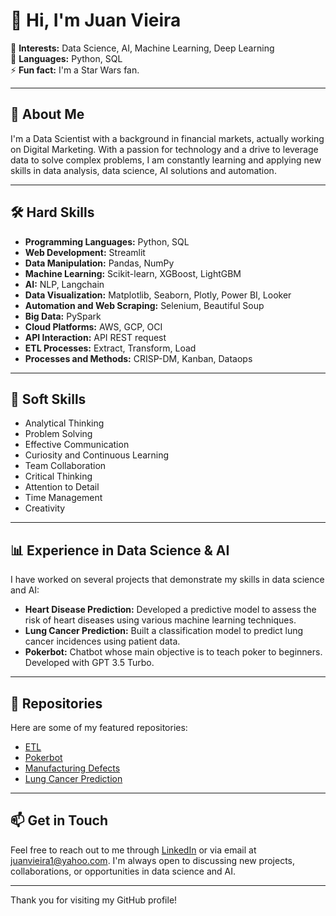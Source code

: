 # 👋 Hi, I'm Juan Vieira

👀 **Interests:** Data Science, AI, Machine Learning, Deep Learning  
🌱 **Languages:** Python, SQL  
⚡ **Fun fact:** I'm a Star Wars fan.

---

## 💼 About Me

I'm a Data Scientist with a background in financial markets, actually working on Digital Marketing. With a passion for technology and a drive to leverage data to solve complex problems, I am constantly learning and applying new skills in data analysis, data science, AI solutions and automation.

---

## 🛠 Hard Skills

- **Programming Languages:** Python, SQL
- **Web Development:** Streamlit
- **Data Manipulation:** Pandas, NumPy
- **Machine Learning:** Scikit-learn, XGBoost, LightGBM
- **AI:** NLP, Langchain 
- **Data Visualization:** Matplotlib, Seaborn, Plotly, Power BI, Looker
- **Automation and Web Scraping:** Selenium, Beautiful Soup
- **Big Data:** PySpark
- **Cloud Platforms:** AWS, GCP, OCI
- **API Interaction:** API REST request
- **ETL Processes:** Extract, Transform, Load
- **Processes and Methods:** CRISP-DM, Kanban, Dataops

---

## 🌟 Soft Skills

- Analytical Thinking
- Problem Solving
- Effective Communication
- Curiosity and Continuous Learning
- Team Collaboration
- Critical Thinking
- Attention to Detail
- Time Management
- Creativity

---

## 📊 Experience in Data Science & AI

I have worked on several projects that demonstrate my skills in data science and AI:

- **Heart Disease Prediction:** Developed a predictive model to assess the risk of heart diseases using various machine learning techniques.
- **Lung Cancer Prediction:** Built a classification model to predict lung cancer incidences using patient data.
- **Pokerbot:** Chatbot whose main objective is to teach poker to beginners. Developed with GPT 3.5 Turbo.

---

## 📂 Repositories

Here are some of my featured repositories:

- [ETL](https://github.com/ju4nv1e1r4/data_collector_api_rest)
- [Pokerbot](https://github.com/ju4nv1e1r4/pokerbot)
- [Manufacturing Defects](https://github.com/ju4nv1e1r4/Manufacturing_Defects)
- [Lung Cancer Prediction](https://github.com/ju4nv1e1r4/lung_cancer_prediction)

---

## 📫 Get in Touch

Feel free to reach out to me through [LinkedIn](https://www.linkedin.com/in/juanvieira85/) or via email at juanvieira1@yahoo.com. I'm always open to discussing new projects, collaborations, or opportunities in data science and AI.

---

Thank you for visiting my GitHub profile!

<!---
ju4nv1e1r4/ju4nv1e1r4 is a ✨ special ✨ repository because its `README.md` (this file) appears on your GitHub profile.
You can click the Preview link to take a look at your changes.
--->
